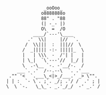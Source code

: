                     _ooOoo_
                   o8888888o
                   88" . "88
                   (| -_- |)
                   O\  =  /O
                ____/`---'\____
              .'  \\|     |//  `.
             /  \\|||  :  |||//  \
            /  _||||| -:- |||||_  \	
            |   | \\\  -  /'| |   |
            | \_|  `\`---'//  |_/ |
            \  .-\__ `-. -'__/-.  /
          ___`. .'  /--.--\  `. .'___
       ."" '<  `.___\_<|>_/___.' _> \"".
      | | :  `- \`. ;`. _/; .'/ /  .' ; |
      \  \ `-.   \_\_`. _.'_/_/  -' _.' /
